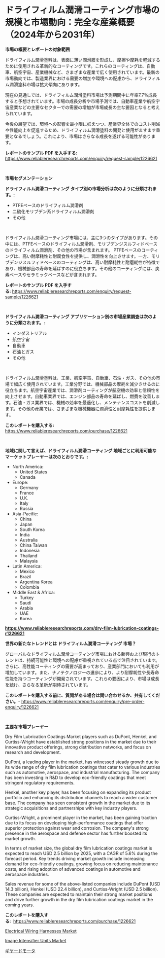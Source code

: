<p><h1>ドライフィルム潤滑コーティング市場の規模と市場動向：完全な産業概要（2024年から2031年）</h1></p><p><strong>市場の概要とレポートの対象範囲</strong></p>
<p><p>ドライフィルム潤滑塗料は、表面に薄い潤滑膜を形成し、摩擦や摩耗を軽減するために使用される革新的なコーティングです。これらのコーティングは、自動車、航空宇宙、産業機械など、さまざまな産業で広く使用されています。最新の市場動向では、製造業界における需要の増加や環境への配慮から、ドライフィルム潤滑塗料市場は拡大傾向にあります。</p><p>現在の見通しでは、ドライフィルム潤滑塗料市場は予測期間中に年率7.7%成長すると予想されています。市場の成長分析や市場予測では、自動車産業や航空宇宙産業などの主要なセクターでの需要の増加が市場成長の主な要因となると考えられています。</p><p>今後の展望では、環境への影響を最小限に抑えつつ、産業界全体でのコスト削減や性能向上を促進するため、ドライフィルム潤滑塗料の開発と使用がますます重要となるでしょう。これにより、市場はさらなる成長を遂げる可能性があります。</p></p>
<p><strong>レポートのサンプル PDF を入手する:</strong> <a href="https://www.reliableresearchreports.com/enquiry/request-sample/1226621">https://www.reliableresearchreports.com/enquiry/request-sample/1226621</a></p>
<p>&nbsp;</p>
<p><strong>市場セグメンテーション</strong></p>
<p><strong>ドライフィルム潤滑コーティング タイプ別の市場分析は次のように分類されます。:</strong></p>
<p><ul><li>PTFEベースのドライフィルム潤滑剤</li><li>二硫化モリブデン系ドライフィルム潤滑剤</li><li>その他</li></ul></p>
<p>&nbsp;</p>
<p><p>ドライフィルム潤滑コーティング市場には、主に3つのタイプがあります。その中には、PTFEベースのドライフィルム潤滑剤、モリブデンジスルフィドベースのドライフィルム潤滑剤、その他の市場が含まれます。 PTFEベースのコーティングは、高い耐摩耗性と耐腐食性を提供し、潤滑性を向上させます。一方、モリブデンジスルフィドベースのコーティングは、高い耐摩耗性と耐磨耗性が特徴であり、機械部品の寿命を延ばすのに役立ちます。その他のコーティングには、炭素ベースやセラミックベースなどが含まれます。</p></p>
<p><strong>レポートのサンプル PDF を入手する:</strong>&nbsp;<a href="https://www.reliableresearchreports.com/enquiry/request-sample/1226621">https://www.reliableresearchreports.com/enquiry/request-sample/1226621</a></p>
<p>&nbsp;</p>
<p><strong> ドライフィルム潤滑コーティング アプリケーション別の市場産業調査は次のように分類されます。:</strong></p>
<p><ul><li>インダストリアル</li><li>航空宇宙</li><li>自動車</li><li>石油とガス</li><li>その他</li></ul></p>
<p>&nbsp;</p>
<p><p>ドライフィルム潤滑塗料は、工業、航空宇宙、自動車、石油・ガス、その他の市場で幅広く使用されています。工業分野では、機械部品の摩耗を減少させるのに役立ちます。航空宇宙産業では、潤滑剤コーティングが航空機の効率と信頼性を向上させます。自動車業界では、エンジン部品の寿命を延ばし、燃費を改善します。石油・ガス業界では、機械の効率を最適化し、メンテナンスコストを削減します。その他の産業では、さまざまな機械機器に潤滑性と耐摩耗性を提供します。</p></p>
<p><strong>このレポートを購入する:</strong>&nbsp; <a href="https://www.reliableresearchreports.com/purchase/1226621">https://www.reliableresearchreports.com/purchase/1226621</a></p>
<p>&nbsp;</p>
<p><strong>地域に関して言えば、ドライフィルム潤滑コーティング 地域ごとに利用可能なマーケットプレーヤーは次のとおりです。:</strong></p>
<p><ul>
    <li>
        North America:
        <ul>
            <li>United States</li>
            <li>Canada</li>
        </ul>
    </li>
    <li>
        Europe:
        <ul>
            <li>Germany</li>
            <li>France</li>
            <li>U.K.</li>
            <li>Italy</li>
            <li>Russia</li>
        </ul>
    </li>
    <li>
        Asia-Pacific:
        <ul>
            <li>China</li>
            <li>Japan</li>
            <li>South Korea</li>
            <li>India</li>
            <li>Australia</li>
            <li>China Taiwan</li>
            <li>Indonesia</li>
            <li>Thailand</li>
            <li>Malaysia</li>
        </ul>
    </li>
    <li>
        Latin America:
        <ul>
            <li>Mexico</li>
            <li>Brazil</li>
            <li>Argentina Korea</li>
            <li>Colombia</li>
        </ul>
    </li>
    <li>
        Middle East & Africa:
        <ul>
            <li>Turkey</li>
            <li>Saudi</li>
            <li>Arabia</li>
            <li>UAE</li>
            <li>Korea</li>
        </ul>
    </li>
    </ul></p>
<p><strong><a href="https://www.reliableresearchreports.com/dry-film-lubrication-coatings-r1226621">https://www.reliableresearchreports.com/dry-film-lubrication-coatings-r1226621</a></strong>&nbsp;</p>
<p><strong>世界の新たなトレンドとは ドライフィルム潤滑コーティング 市場？</strong></p>
<p><p>グローバルなドライフィルム潤滑コーティング市場における新興および現行のトレンドは、持続可能性と環境への配慮が重視されている点で注目されています。さらに、高性能コーティングの需要が高まっており、産業部門においても利用が増加しています。また、ナノテクノロジーの進歩により、より耐摩耗性や長寿命性能を持つコーティングが開発されています。これらの要因により、市場は成長を続け、さらなる革新が期待されています。</p></p>
<p><strong>このレポートを購入する前に、質問がある場合は問い合わせるか、共有してください。</strong>- <a href="https://www.reliableresearchreports.com/enquiry/pre-order-enquiry/1226621">https://www.reliableresearchreports.com/enquiry/pre-order-enquiry/1226621</a></p>
<p>&nbsp;</p>
<p><strong>主要な市場プレーヤー</strong></p>
<p><p>Dry Film Lubrication Coatings Market players such as DuPont, Henkel, and Curtiss-Wright have established strong positions in the market due to their innovative product offerings, strong distribution networks, and focus on research and development.</p><p>DuPont, a leading player in the market, has witnessed steady growth due to its wide range of dry film lubrication coatings that cater to various industries such as automotive, aerospace, and industrial manufacturing. The company has been investing in R&D to develop eco-friendly coatings that meet stringent regulatory requirements.</p><p>Henkel, another key player, has been focusing on expanding its product portfolio and enhancing its distribution channels to reach a wider customer base. The company has seen consistent growth in the market due to its strategic acquisitions and partnerships with key industry players.</p><p>Curtiss-Wright, a prominent player in the market, has been gaining traction due to its focus on developing high-performance coatings that offer superior protection against wear and corrosion. The company's strong presence in the aerospace and defense sector has further boosted its market growth.</p><p>In terms of market size, the global dry film lubrication coatings market is expected to reach USD 2.5 billion by 2025, with a CAGR of 5.6% during the forecast period. Key trends driving market growth include increasing demand for eco-friendly coatings, growing focus on reducing maintenance costs, and rising adoption of advanced coatings in automotive and aerospace industries.</p><p>Sales revenue for some of the above-listed companies include DuPont (USD 14.3 billion), Henkel (USD 22.4 billion), and Curtiss-Wright (USD 2.5 billion). These companies are expected to maintain their strong market positions and drive further growth in the dry film lubrication coatings market in the coming years.</p></p>
<p><strong>このレポートを購入する:</strong>&nbsp;&nbsp;<a href="https://www.reliableresearchreports.com/purchase/1226621">https://www.reliableresearchreports.com/purchase/1226621</a></p>
<p><p><a href="https://github.com/mbisetmhermsr/Market-Research-Report-List-2/blob/main/electrical-wiring-harnesses-market.md">Electrical Wiring Harnesses Market</a></p><p><a href="https://carnation-joke-41f.notion.site/Image-Intensifier-Units-Market-Exploring-Market-Share-Market-Trends-and-Future-Growth-31a16b9977fd453f8f834667107de2a9">Image Intensifier Units Market</a></p><p><a href="https://github.com/RodHoppe07/Market-Research-Report-List-1/blob/main/164063127319.md">ギヤードモータ</a></p></p>